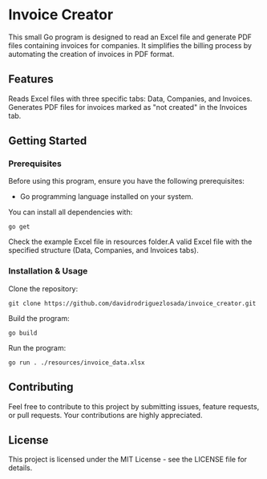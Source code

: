 # Invoice Creator

This small Go program is designed to read an Excel file and generate PDF files containing
invoices for companies. It simplifies the billing process by automating the creation of 
invoices in PDF format.

## Features
Reads Excel files with three specific tabs: Data, Companies, and Invoices.
Generates PDF files for invoices marked as "not created" in the Invoices tab.

## Getting Started
### Prerequisites
Before using this program, ensure you have the following prerequisites:

* Go programming language installed on your system.

You can install all dependencies with:

    go get

Check the example Excel file in resources folder.A valid Excel file with the specified structure (Data, Companies, and Invoices tabs).

### Installation & Usage
Clone the repository:

    git clone https://github.com/davidrodriguezlosada/invoice_creator.git

Build the program:

    go build

Run the program:

    go run . ./resources/invoice_data.xlsx

## Contributing
Feel free to contribute to this project by submitting issues, feature requests, or pull requests. Your contributions are highly appreciated.

## License
This project is licensed under the MIT License - see the LICENSE file for details.